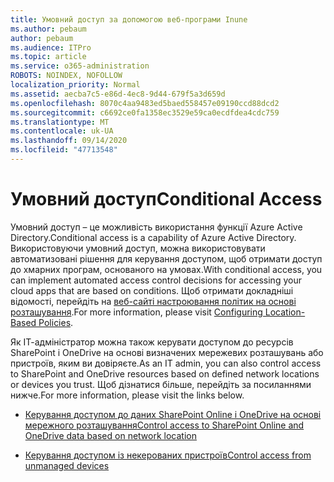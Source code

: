 ```yaml
---
title: Умовний доступ за допомогою веб-програми Inune
ms.author: pebaum
author: pebaum
ms.audience: ITPro
ms.topic: article
ms.service: o365-administration
ROBOTS: NOINDEX, NOFOLLOW
localization_priority: Normal
ms.assetid: aecba7c5-e86d-4ec8-9d44-679f5a3d659d
ms.openlocfilehash: 8070c4aa9483ed5baed558457e09190ccd88dcd2
ms.sourcegitcommit: c6692ce0fa1358ec3529e59ca0ecdfdea4cdc759
ms.translationtype: MT
ms.contentlocale: uk-UA
ms.lasthandoff: 09/14/2020
ms.locfileid: "47713548"
---
```

# <a name="conditional-access"></a><span data-ttu-id="629f9-102">Умовний доступ</span><span class="sxs-lookup"><span data-stu-id="629f9-102">Conditional Access</span></span>

<span data-ttu-id="629f9-103">Умовний доступ – це можливість використання функції Azure Active Directory.</span><span class="sxs-lookup"><span data-stu-id="629f9-103">Conditional access is a capability of Azure Active Directory.</span></span> <span data-ttu-id="629f9-104">Використовуючи умовний доступ, можна використовувати автоматизовані рішення для керування доступом, щоб отримати доступ до хмарних програм, основаного на умовах.</span><span class="sxs-lookup"><span data-stu-id="629f9-104">With conditional access, you can implement automated access control decisions for accessing your cloud apps that are based on conditions.</span></span> <span data-ttu-id="629f9-105">Щоб отримати докладніші відомості, перейдіть на [веб-сайті настроювання політик на основі розташування](https://docs.microsoft.com/azure/active-directory/conditional-access/overview).</span><span class="sxs-lookup"><span data-stu-id="629f9-105">For more information, please visit [Configuring Location-Based Policies](https://docs.microsoft.com/azure/active-directory/conditional-access/overview).</span></span>

<span data-ttu-id="629f9-106">Як ІТ-адміністратор можна також керувати доступом до ресурсів SharePoint і OneDrive на основі визначених мережевих розташувань або пристроїв, яким ви довіряєте.</span><span class="sxs-lookup"><span data-stu-id="629f9-106">As an IT admin, you can also control access to SharePoint and OneDrive resources based on defined network locations or devices you trust.</span></span> <span data-ttu-id="629f9-107">Щоб дізнатися більше, перейдіть за посиланнями нижче.</span><span class="sxs-lookup"><span data-stu-id="629f9-107">For more information, please visit the links below.</span></span>

- [<span data-ttu-id="629f9-108">Керування доступом до даних SharePoint Online і OneDrive на основі мережного розташування</span><span class="sxs-lookup"><span data-stu-id="629f9-108">Control access to SharePoint Online and OneDrive data based on network location</span></span>](https://docs.microsoft.com/sharepoint/control-access-based-on-network-location)

- [<span data-ttu-id="629f9-109">Керування доступом із некерованих пристроїв</span><span class="sxs-lookup"><span data-stu-id="629f9-109">Control access from unmanaged devices</span></span>](https://docs.microsoft.com/sharepoint/control-access-from-unmanaged-devices)

